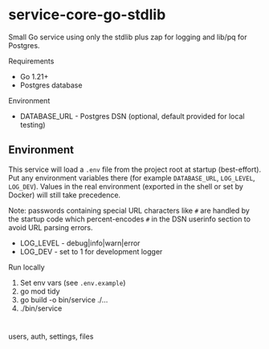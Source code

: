 # service-core-go-stdlib

Small Go service using only the stdlib plus zap for logging and lib/pq for Postgres.

Requirements
- Go 1.21+
- Postgres database

Environment
- DATABASE_URL - Postgres DSN (optional, default provided for local testing)

Environment
-----------

This service will load a `.env` file from the project root at startup (best-effort).
Put any environment variables there (for example `DATABASE_URL`, `LOG_LEVEL`, `LOG_DEV`).
Values in the real environment (exported in the shell or set by Docker) will still take precedence.

Note: passwords containing special URL characters like `#` are handled by the startup code
which percent-encodes `#` in the DSN userinfo section to avoid URL parsing errors.
- LOG_LEVEL - debug|info|warn|error
- LOG_DEV - set to 1 for development logger

Run locally

1. Set env vars (see `.env.example`)
2. go mod tidy
3. go build -o bin/service ./...
4. ./bin/service
#

##

users, auth, settings, files